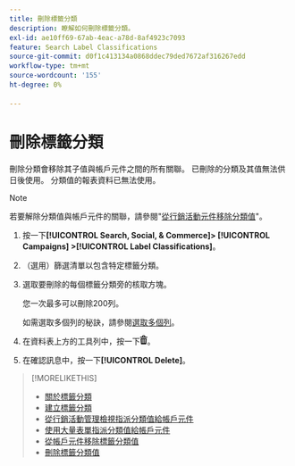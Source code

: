 ```yaml
---
title: 刪除標籤分類
description: 瞭解如何刪除標籤分類。
exl-id: ae10ff69-67ab-4eac-a78d-8af4923c7093
feature: Search Label Classifications
source-git-commit: d0f1c413134a0868ddec79ded7672af316267edd
workflow-type: tm+mt
source-wordcount: '155'
ht-degree: 0%

---
```


# 刪除標籤分類

刪除分類會移除其子值與帳戶元件之間的所有關聯。 已刪除的分類及其值無法供日後使用。 分類值的報表資料已無法使用。

>[!NOTE]
>
>若要解除分類值與帳戶元件的關聯，請參閱&quot;[從行銷活動元件移除分類值](classification-values-remove.md)&quot;。

1. 按一下&#x200B;**[!UICONTROL Search, Social, & Commerce]> [!UICONTROL Campaigns] >[!UICONTROL Label Classifications]**。

1. （選用）篩選清單以包含特定標籤分類。

1. 選取要刪除的每個標籤分類旁的核取方塊。

   您一次最多可以刪除200列。

   如需選取多個列的秘訣，請參閱[選取多個列](/help/search-social-commerce/common-tasks/navigation-editing-selection/multiple-rows-select.md)。

1. 在資料表上方的工具列中，按一下![刪除](/help/search-social-commerce/assets/delete.png "刪除")。

1. 在確認訊息中，按一下&#x200B;**[!UICONTROL Delete]**。

>[!MORELIKETHIS]
>
>* [關於標籤分類](classification-about.md)
>* [建立標籤分類](classification-create.md)
>* [從行銷活動管理檢視指派分類值給帳戶元件](classification-values-assign-campaign-management.md)
>* [使用大量表單指派分類值給帳戶元件](classification-values-assign-bulksheets.md)
>* [從帳戶元件移除標籤分類值](classification-values-remove.md)
>* [刪除標籤分類值](classification-values-delete.md)

